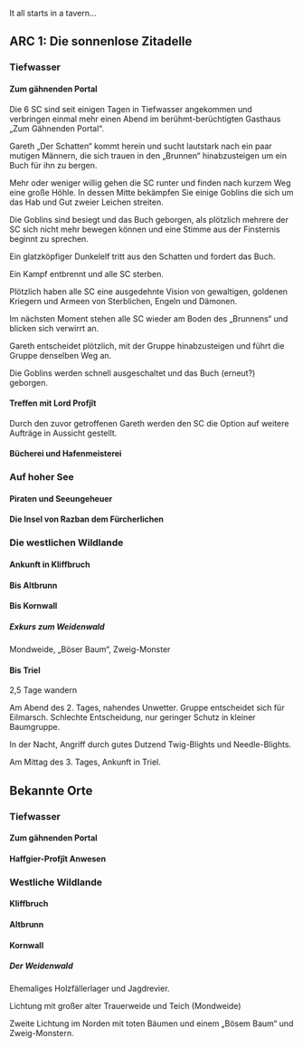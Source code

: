 It all starts in a tavern...

## ARC 1: Die sonnenlose Zitadelle

### Tiefwasser

#### Zum gähnenden Portal

Die 6 SC sind seit einigen Tagen in Tiefwasser angekommen und verbringen einmal mehr einen Abend im berühmt-berüchtigten Gasthaus „Zum Gähnenden Portal“.

Gareth „Der Schatten“ kommt herein und sucht lautstark nach ein paar mutigen Männern, die sich trauen in den „Brunnen“ hinabzusteigen um ein Buch für ihn zu bergen.

Mehr oder weniger willig gehen die SC runter und finden nach kurzem Weg eine große Höhle. In dessen Mitte bekämpfen Sie einige Goblins die sich um das Hab und Gut zweier Leichen streiten.

Die Goblins sind besiegt und das Buch geborgen, als plötzlich mehrere der SC sich nicht mehr bewegen können und eine Stimme aus der Finsternis beginnt zu sprechen.

Ein glatzköpfiger Dunkelelf tritt aus den Schatten und fordert das Buch.

Ein Kampf entbrennt und alle SC sterben.

Plötzlich haben alle SC eine ausgedehnte Vision von gewaltigen, goldenen Kriegern und Armeen von Sterblichen, Engeln und Dämonen.

Im nächsten Moment stehen alle SC wieder am Boden des „Brunnens“ und blicken sich verwirrt an.

Gareth entscheidet plötzlich, mit der Gruppe hinabzusteigen und führt die Gruppe denselben Weg an.

Die Goblins werden schnell ausgeschaltet und das Buch (erneut?) geborgen.

#### Treffen mit Lord Profjît

Durch den zuvor getroffenen Gareth werden den SC die Option auf weitere Aufträge in Aussicht gestellt.




#### Bücherei und Hafenmeisterei


### Auf hoher See

#### Piraten und Seeungeheuer

#### Die Insel von Razban dem Fürcherlichen


### Die westlichen Wildlande

#### Ankunft in Kliffbruch

#### Bis Altbrunn

#### Bis Kornwall

##### Exkurs zum Weidenwald

Mondweide, „Böser Baum“, Zweig-Monster

#### Bis Triel

2,5 Tage wandern

Am Abend des 2. Tages, nahendes Unwetter. Gruppe entscheidet sich für Eilmarsch. Schlechte Entscheidung, nur geringer Schutz in kleiner Baumgruppe.

In der Nacht, Angriff durch gutes Dutzend Twig-Blights und Needle-Blights.

Am Mittag des 3. Tages, Ankunft in Triel.

## Bekannte Orte

### Tiefwasser

#### Zum gähnenden Portal

#### Haffgier-Profjît Anwesen

### Westliche Wildlande

#### Kliffbruch

#### Altbrunn

#### Kornwall

##### Der Weidenwald

Ehemaliges Holzfällerlager und Jagdrevier.

Lichtung mit großer alter Trauerweide und Teich (Mondweide)

Zweite Lichtung im Norden mit toten Bäumen und einem „Bösem Baum“ und Zweig-Monstern.

